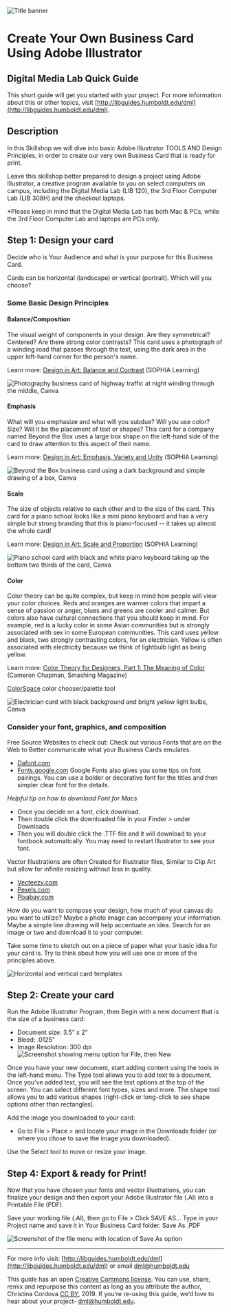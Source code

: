 ![Title banner](images/businessCardHeader.png)

# Create Your Own Business Card Using Adobe Illustrator

## Digital Media Lab Quick Guide
This short guide will get you started with your project. For more information about this or other topics, visit [http://libguides.humboldt.edu/dml](http://libguides.humboldt.edu/dml).


## Description

In this Skillshop we will dive into basic Adobe Illustrator TOOLS AND Design Principles, in order to create our very own Business Card that is ready for print.  

Leave this skillshop better prepared to design a project using Adobe Illustrator, a creative program available to you on select computers on campus, including the Digital Media Lab (LIB 120), the 3rd Floor Computer Lab (LIB 308H) and the checkout laptops. 

*Please keep in mind that the Digital Media Lab has both Mac & PCs, while the 3rd Floor Computer Lab and laptops are PCs only.

## Step 1: Design your card

Decide who is Your Audience and what is your purpose for this Business Card.

Cards can be horizontal (landscape) or vertical (portrait). Which will you choose?

### Some Basic Design Principles

#### Balance/Composition
The visual weight of components in your design. Are they symmetrical? Centered? Are there strong color contrasts? This card uses a photograph of a winding road that passes through the text, using the dark area in the upper left-hand corner for the person's name. 

Learn more: [Design in Art: Balance and Contrast](https://www.sophia.org/tutorials/design-in-art-balance-and-contrast) (SOPHIA Learning)

![Photography business card of highway traffic at night winding through the middle, Canva](images/photoCard.png)

#### Emphasis
What will you emphasize and what will you subdue? Will you use color? Size? Will it be the placement of text or shapes? This card for a company named Beyond the Box uses a large box shape on the left-hand side of the card to draw attention to this aspect of their name.

Learn more: [Design in Art: Emphasis, Variety and Unity](https://www.sophia.org/tutorials/design-in-art-emphasis-variety-and-unity) (SOPHIA Learning)

![Beyond the Box business card using a dark background and simple drawing of a box, Canva](images/beyondTheBox.png)

#### Scale
The size of objects relative to each other and to the size of the card. This card for a piano school looks like a mini piano keyboard and has a very simple but strong branding that this is piano-focused -- it takes up almost the whole card!

Learn more: [Design in Art: Scale and Proportion](https://www.sophia.org/tutorials/design-in-art-scale-and-proportion) (SOPHIA Learning)

![Piano school card with black and white piano keyboard taking up the bottom two thirds of the card, Canva](images/pianoCard.png)

#### Color
Color theory can be quite complex, but keep in mind how people will view your color choices. Reds and oranges are warmer colors that impart a sense of passion or anger, blues and greens are cooler and calmer. But colors also have cultural connections that you should keep in mind. For example, red is a lucky color in some Asian communities but is strongly associated with sex in some European communities. This card uses yellow and black, two strongly contrasting colors, for an electrician. Yellow is often associated with electricity because we think of lightbulb light as being yellow. 

Learn more: [Color Theory for Designers, Part 1: The Meaning of Color
](https://www.smashingmagazine.com/2010/01/color-theory-for-designers-part-1-the-meaning-of-color/) (Cameron Chapman, Smashing Magazine)

[ColorSpace](https://mycolor.space/) color chooser/palette tool

![Electrician card with black background and bright yellow light bulbs, Canva](images/electricCard.png)

### Consider your font, graphics, and composition

Free Source Websites to check out: 
Check out various Fonts that are on the Web to Better communicate what your Business Cards emulates.
+ [Dafont.com](https://www.dafont.com/)
+ [Fonts.google.com](https://fonts.google.com/) Google Fonts also gives you some tips on font pairings. You can use a bolder or decorative font for the titles and then simpler clear font for the details.

_Helpful tip on how to download Font for Macs_
+ Once you decide on a font, click download.
+ Then double click the downloaded file in your Finder  > under Downloads
+ Then you will double click the .TTF file and it will download to your fontbook automatically. You may need to restart Illustrator to see your font.

Vector Illustrations are often Created for Illustrator files, Similar to Clip Art but allow for infinite resizing without loss in quality.

+ [Vecteezy.com](https://www.vecteezy.com/)
+ [Pexels.com](https://www.pexels.com/)
+ [Pixabay.com](https://pixabay.com/)

How do you want to compose your design, how much of your canvas do you want to utilize? Maybe a photo image can accompany your information. Maybe a simple line drawing will help accentuate an idea. Search for an image or two and download it to your computer.

Take some time to sketch out on a piece of paper what your basic idea for your card is. Try to think about how you will use one or more of the principles above. 

![Horizontal and vertical card templates](images/cardTemplates.png)

## Step 2: Create your card
Run the Adobe Illustrator Program, then Begin with a new document that is the size of a business card: 
+ Document size: 3.5” x 2”
+ Bleed: .0125”
+ Image Resolution: 300 dpi
![Screenshot showing menu option for File, then New](images/createDocument.png)

Once you have your new document, start adding content using the tools in the left-hand menu. The Type tool allows you to add text to a document. Once you've added text, you will see the text options at the top of the screen. You can select different font types, sizes and more. The shape tool allows you to add various shapes (right-click or long-click to see shape options other than rectangles).

Add the image you downloaded to your card:
+ Go to File > Place > and locate your image in the Downloads folder (or where you chose to save the image you downloaded). 

Use the Select tool to move or resize your image. 

## Step 4: Export & ready for Print!

Now that you have chosen your fonts and vector illustrations, you can finalize your design and then export your Adobe Illustrator file (.AI) into a Printable File (PDF).

Save your working file (.AI), then go to File > Click SAVE AS…  Type in your Project name and save it in Your Business Card folder. Save As .PDF

![Screenshot of the file menu with location of Save As option](images/saving.png)


---
For more info visit: [http://libguides.humboldt.edu/dml](http://libguides.humboldt.edu/dml) or email dml@humboldt.edu

This guide has an open [Creative Commons license](https://creativecommons.org/share-your-work/licensing-types-examples/). You can use, share, remix and repurpose this content as long as you attribute the author, Christina Cordova [CC BY](https://creativecommons.org/licenses/by/4.0/), 2019. If you’re re-using this guide, we’d love to hear about your project- dml@humboldt.edu.
